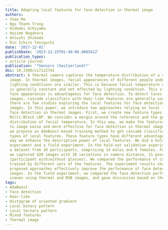 ```yaml
---
title: Adapting local features for face detection in thermal image
authors:
- Chao Ma
- Ngo Thanh Trung
- Hideaki Uchiyama
- Hajime Nagahara
- Atsushi Shimada
- Rin Ichiro Taniguchi
date: '2017-12-01'
publishDate: '2023-12-25T01:40:00.908541Z'
publication_types:
- article-journal
publication: '*Sensors (Switzerland)*'
doi: 10.3390/s17122741
abstract: A thermal camera captures the temperature distribution of a scene as a thermal
  image. In thermal images, facial appearances of different people under different
  lighting conditions are similar. This is because facial temperature distribution
  is generally constant and not affected by lighting condition. This similarity in
  face appearances is advantageous for face detection. To detect faces in thermal
  images, cascade classifiers with Haar-like features are generally used. However,
  there are few studies exploring the local features for face detection in thermal
  images. In this paper, we introduce two approaches relying on local features for
  face detection in thermal images. First, we create new feature types by extending
  Multi-Block LBP. We consider a margin around the reference and the generally constant
  distribution of facial temperature. In this way, we make the features more robust
  to image noise and more effective for face detection in thermal images. Second,
  we propose an AdaBoost-based training method to get cascade classifiers with multiple
  types of local features. These feature types have different advantages. In this
  way we enhance the description power of local features. We did a hold-out validation
  experiment and a field experiment. In the hold-out validation experiment, we captured
  a dataset from 20 participants, comprising 14 males and 6 females. For each participant,
  we captured 420 images with 10 variations in camera distance, 21 poses, and 2 appearances
  (participant with/without glasses). We compared the performance of cascade classifiers
  trained by different sets of the features. The experiment results showed that the
  proposed approaches effectively improve the performance of face detection in thermal
  images. In the field experiment, we compared the face detection performance in realistic
  scenes using thermal and RGB images, and gave discussion based on the results.
tags:
- AdaBoost
- Face detection
- Haar-like
- Histogram of oriented gradient
- Local binary pattern
- Local ternary pattern
- Mixed features
- Thermal image
---
```

